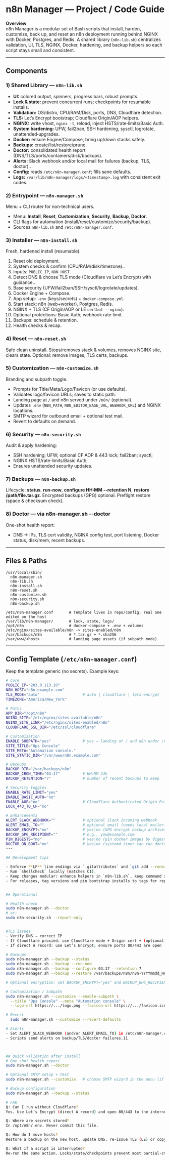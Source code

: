# n8n Manager — Project / Code Guide

**Overview**  
n8n Manager is a modular set of Bash scripts that install, harden, customize, back up, and reset an n8n deployment running behind NGINX with Docker, Postgres, and Redis. A shared library (`n8n-lib.sh`) centralizes validation, UI, TLS, NGINX, Docker, hardening, and backup helpers so each script stays small and consistent.

---

## Components

### 1) Shared Library — `n8n-lib.sh`
- **UI:** colored output, spinners, progress bars, robust prompts.
- **Lock & state:** prevent concurrent runs; checkpoints for resumable installs.
- **Validation:** OS/distro, CPU/RAM/Disk, ports, DNS, Cloudflare detection.
- **TLS:** Let’s Encrypt bootstrap; Cloudflare Origin/AOP helpers.
- **NGINX:** write vhost, `nginx -t`, reload, inject HSTS/rate‑limits/Basic Auth.
- **System hardening:** UFW, fail2ban, SSH hardening, sysctl, logrotate, unattended‑upgrades.
- **Docker:** ensure Engine/Compose, bring up/down stacks safely.
- **Backups:** create/list/restore/prune.
- **Doctor:** consolidated health report (DNS/TLS/ports/containers/disk/backups).
- **Alerts:** Slack webhook and/or local mail for failures (backup, TLS, doctor)..
- **Config:** reads `/etc/n8n-manager.conf`; fills sane defaults.
- **Logs:** `/var/lib/n8n-manager/logs/<timestamp>.log` with consistent exit codes.

### 2) Entrypoint — `n8n-manager.sh`
Menu + CLI router for non‑technical users.
- Menu: **Install**, **Reset**, **Customization**, **Security**, **Backup**, **Doctor**.
- CLI flags for automation (install/reset/customize/security/backup).
- Sources `n8n-lib.sh` and `/etc/n8n-manager.conf`.

### 3) Installer — `n8n-install.sh`
Fresh, hardened install (resumable).
1. Reset old deployment.
2. System checks & confirm (CPU/RAM/disk/timezone)..
3. Inputs: `PUBLIC_IP`, `N8N_HOST`.
4. Detect DNS & choose TLS mode (Cloudflare vs Let’s Encrypt) with guidance..
5. Base security (UFW/fail2ban/SSH/sysctl/logrotate/updates).
6. Docker Engine + Compose.
7. App setup: `.env` (keys/secrets) + `docker-compose.yml`.
8. Start stack: n8n (web+worker), Postgres, Redis.
9. NGINX + TLS (CF Origin/AOP or LE `certbot --nginx`).
10. Optional protections: Basic Auth; webhook rate‑limit.
11. Backups: schedule & retention.
12. Health checks & recap.

### 4) Reset — `n8n-reset.sh`
Safe clean uninstall. 
  Stops/removes stack & volumes, removes NGINX site, clears state. 
  Optional: remove images, TLS certs, backups.

### 5) Customization — `n8n-customize.sh`
Branding and subpath toggle.
- Prompts for Title/Meta/Logo/Favicon (or use defaults).
- Validates logo/favicon URLs; saves to static path.
- Landing page at `/` and n8n served under `/n8n/` (optional).
- Updates `.env` (`N8N_PATH`, `N8N_EDITOR_BASE_URL`, `WEBHOOK_URL`) and NGINX locations.
- SMTP wizard for outbound email + optional test mail.
- Revert to defaults on demand.

### 6) Security — `n8n-security.sh`
Audit & apply hardening:
- SSH hardening; UFW; optional CF AOP & 443 lock; fail2ban; sysctl; 
- NGINX HSTS/rate‑limits/Basic Auth; 
- Ensures unattended security updates.

### 7) Backups — `n8n-backup.sh`
Lifecycle: **status**, **run-now**, **configure HH:MM --retention N**, **restore /path/file.tar.gz**.
Encrypted backups (GPG) optional.
Preflight restore (space & checksum check).

### 8) Doctor — via n8n-manager.sh --doctor

One-shot health report:
- DNS → IPs, TLS cert validity, NGINX config test, port listening, Docker status, disk/mem, recent backups.

---

## Files & Paths

```
/usr/local/sbin/
  n8n-manager.sh
  n8n-lib.sh
  n8n-install.sh
  n8n-reset.sh
  n8n-customize.sh
  n8n-security.sh
  n8n-backup.sh

/etc/n8n-manager.conf       # Template lives in repo/config; real one edited on the host
/var/lib/n8n-manager/       # lock, state, logs/
/opt/n8n                    # docker-compose + .env + volumes
/etc/nginx/sites-available/n8n -> sites-enabled/n8n
/var/backups/n8n            # *.tar.gz + *.sha256
/var/www/<host>             # landing page assets (if subpath mode)
```

---

## Config Template (`/etc/n8n-manager.conf`)

Keep the template generic (no secrets). Example keys:
```bash
# Core
PUBLIC_IP="203.0.113.10"
N8N_HOST="n8n.example.com"
TLS_MODE="auto"                   # auto | cloudflare | lets-encrypt
TIMEZONE="America/New_York"

# Paths
APP_DIR="/opt/n8n"
NGINX_SITE="/etc/nginx/sites-available/n8n"
NGINX_SITE_LINK="/etc/nginx/sites-enabled/n8n"
CLOUDFLARE_SSL_DIR="/etc/ssl/cloudflare"

# Customization
ENABLE_SUBPATH="yes"              # yes → landing at / and n8n under /n8n
SITE_TITLE="Ops Console"
SITE_META="Automation console."
SITE_STATIC_DIR="/var/www/n8n.example.com"

# Backups
BACKUP_DIR="/var/backups/n8n"
BACKUP_CRON_TIME="03:17"          # HH:MM 24h
BACKUP_RETENTION="7"              # number of recent backups to keep

# Security toggles
ENABLE_RATE_LIMIT="yes"
ENABLE_BASIC_AUTH="no"
ENABLE_AOP="no"                   # Cloudflare Authenticated Origin Pulls
LOCK_443_TO_CF="no"

# Enhancements
ALERT_SLACK_WEBHOOK=""            # optional Slack incoming webhook
ALERT_EMAIL_TO=""                 # optional email (needs local mailer)
BACKUP_ENCRYPT="no"               # yes|no (GPG encrypt backup archives)
BACKUP_GPG_RECIPIENT=""           # e.g., you@example.com
PIN_DIGESTS="no"                  # yes|no (pin docker images by digest)
DOCTOR_ON_BOOT="no"               # yes|no (systemd timer can run doctor & alert)
---

## Development Tips

- Enforce **LF** line endings via `.gitattributes` and `git add --renormalize .` (Windows users).
- Run `shellcheck` locally (matches CI).
- Keep changes modular: enhance helpers in `n8n-lib.sh`, keep command scripts small.
- For releases, tag versions and pin bootstrap installs to tags for reproducibility.


## Operational

# Health check
sudo n8n-manager.sh --doctor
# or:
sudo n8n-security.sh --report-only


#TLS issues
- Verify DNS → correct IP
- If Cloudflare proxied: use Cloudflare mode + Origin cert + (optional) AOP
- If direct A record: use Let’s Encrypt; ensure ports 80/443 are open

# Backups
sudo n8n-manager.sh --backup --status
sudo n8n-manager.sh --backup --run-now
sudo n8n-manager.sh --backup --configure 03:17 --retention 7
sudo n8n-manager.sh --backup --restore /var/backups/n8n/n8n-YYYYmmdd_HHMMSS.tar.gz

# Optional encryption: set BACKUP_ENCRYPT="yes" and BACKUP_GPG_RECIPIENT.

# Customization / Subpath
sudo n8n-manager.sh --customize --enable-subpath \
  --title "Ops Console" --meta "Automation console" \
  --logo-url https://.../logo.png --favicon-url https://.../favicon.ico

# Revert
  sudo n8n-manager.sh --customize --revert-defaults

# Alerts
- Set ALERT_SLACK_WEBHOOK (and/or ALERT_EMAIL_TO) in /etc/n8n-manager.conf.
- Scripts send alerts on backup/TLS/doctor failures.11



## Quick validation after install
# One-shot health report
sudo n8n-manager.sh --doctor

# Optional SMTP setup + test
sudo n8n-manager.sh --customize   # choose SMTP wizard in the menu (if you enabled it)

# Backup configuration
sudo n8n-manager.sh --backup --status

# FAQ 
Q: Can I run without Cloudflare?
Yes. Use Let’s Encrypt (direct A record) and open 80/443 to the internet.

Q: Where are secrets stored?
In /opt/n8n/.env. Never commit this file.

Q: How do I move hosts?
Restore a backup on the new host, update DNS, re-issue TLS (LE) or copy Origin cert (CF).

Q: What if a script is interrupted?
Re-run the same action. Locks/state/checkpoints prevent most partial-state issues.




